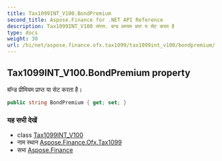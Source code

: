 ```yaml
---
title: Tax1099INT_V100.BondPremium
second_title: Aspose.Finance for .NET API Reference
description: Tax1099INT_V100 संपत्त. बन्ड प्रमयम प्रप्त य सेट करत है
type: docs
weight: 30
url: /hi/net/aspose.finance.ofx.tax1099/tax1099int_v100/bondpremium/
---
```

## Tax1099INT_V100.BondPremium property

बॉन्ड प्रीमियम प्राप्त या सेट करता है।

```csharp
public string BondPremium { get; set; }
```

### यह सभी देखें

* class [Tax1099INT_V100](../)
* नाम स्थान [Aspose.Finance.Ofx.Tax1099](../../tax1099int_v100/)
* सभा [Aspose.Finance](../../../)


